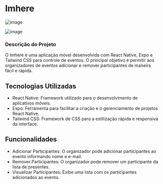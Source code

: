 # Imhere

![image](https://github.com/user-attachments/assets/432e43b2-b816-4bc7-a679-9342f967e6b0)

![image](https://github.com/user-attachments/assets/ab545dc5-60bd-42f4-bd48-12e10a9e042c)

### Descrição do Projeto

O Imhere é uma aplicação móvel desenvolvida com React Native, Expo e Tailwind CSS para controle de eventos. O principal objetivo é permitir aos organizadores de eventos adicionar e remover participantes de maneira fácil e rápida.

## Tecnologias Utilizadas

- React Native: Framework utilizado para o desenvolvimento de aplicativos móveis.
- Expo: Ferramenta para facilitar a criação e o gerenciamento de projetos React Native.
- Tailwind CSS: Framework de CSS para a estilização rápida e responsiva da interface.

## Funcionalidades

- Adicionar Participantes: O organizador pode adicionar participantes ao evento informando nome e e-mail.
- Remover Participantes: O organizador pode remover um participante da lista de presentes.
- Visualizar Participantes: Exibe uma lista com os participantes adicionados ao evento.
